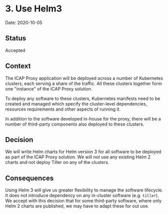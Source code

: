 # 3. Use Helm3

Date: 2020-10-05

## Status

Accepted

## Context

The ICAP Proxy application will be deployed across a number of Kubernetes clusters, each serving a share of the
traffic.
All these clusters together form one "instance" of the ICAP Proxy solution.

To deploy any software to these clusters, Kubernetes manifests need to be created and managed which specify the
cluster-level dependencies, resources requirements and other aspects of running it.

In addition to the software developed in-house for the proxy, there will be a number of third-party components
also deployed to these clusters.


## Decision

We will write Helm charts for Helm version 3 for all software to be deployed as part of the ICAP Proxy
solution. We will not use any existing Helm 2 charts and not deploy Tiller on any of the clusters.


## Consequences

Using Helm 3 will give us greater flexibility to manage the software lifecycle. It does not introduce dependency on any
in-cluster software (e.g. `tiller`).
We accept with this decision that for some third-party software, where only Helm 2 charts are published, we may have to
adapt these for out use.
